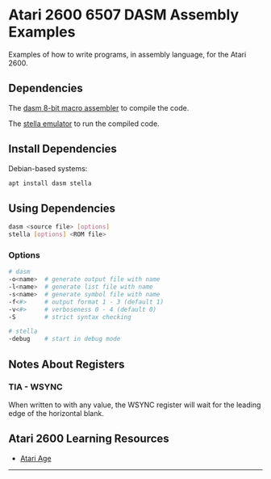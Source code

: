 # Atari 2600 6507 DASM Assembly Examples

Examples of how to write programs, in assembly language, for the Atari 2600.

## Dependencies

The [dasm 8-bit macro assembler][20] to compile the code.

The [stella emulator][21] to run the compiled code.

## Install Dependencies

Debian-based systems:

```bash
apt install dasm stella
```

## Using Dependencies

```bash
dasm <source file> [options]
stella [options] <ROM file>
```

### Options

```bash
# dasm
-o<name>  # generate output file with name
-l<name>  # generate list file with name
-s<name>  # generate symbol file with name
-f<#>     # output format 1 - 3 (default 1)
-v<#>     # verboseness 0 - 4 (default 0)
-S        # strict syntax checking

# stella
-debug    # start in debug mode
```

## Notes About Registers

### TIA - WSYNC

When written to with any value, the WSYNC register will wait for the leading
edge of the horizontal blank.

## Atari 2600 Learning Resources

- [Atari Age][80]

---

[20]: https://dasm-assembler.github.io/
[21]: https://stella-emu.github.io/

[80]: https://www.atariage.com
